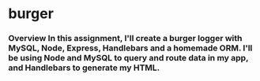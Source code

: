 # burger
### Overview  In this assignment, I'll create a burger logger with MySQL, Node, Express, Handlebars and a homemade ORM. I'll be using Node and MySQL to query and route data in my app, and Handlebars to generate my HTML.
